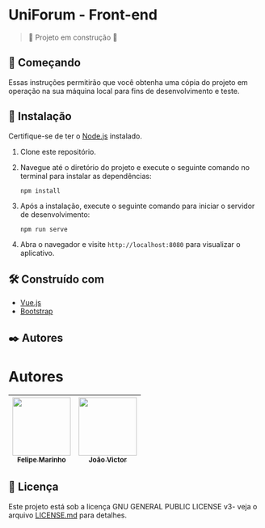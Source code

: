 # UniForum - Front-end

> 🚧 Projeto em construção 🚧

## 🚀 Começando

Essas instruções permitirão que você obtenha uma cópia do projeto em operação na sua máquina local para fins de desenvolvimento e teste.

## 🔧 Instalação

Certifique-se de ter o [Node.js](https://nodejs.org/) instalado.

1. Clone este repositório.

2. Navegue até o diretório do projeto e execute o seguinte comando no terminal para instalar as dependências:

   ```
   npm install
   ```

3. Após a instalação, execute o seguinte comando para iniciar o servidor de desenvolvimento:

   ```
   npm run serve
   ```

4. Abra o navegador e visite `http://localhost:8080` para visualizar o aplicativo.

## 🛠️ Construído com

- [Vue.js](https://vuejs.org)
- [Bootstrap](https://getbootstrap.com)

## ✒️ Autores

# Autores

| [<img loading="lazy" src="https://avatars.githubusercontent.com/u/73004335?v=4" width=115><br><sub>Felipe Marinho</sub>](https://github.com/felipemdf) |  [<img loading="lazy" src="https://avatars.githubusercontent.com/u/99979201?v=4" width=115><br><sub>João Victor</sub>](https://github.com/joaoV9) 
| :---: | :---: |

## 📄 Licença

Este projeto está sob a licença GNU GENERAL PUBLIC LICENSE v3- veja o arquivo [LICENSE.md](https://github.com/felipemdf/UniForum/blob/main/LICENSE) para detalhes.
